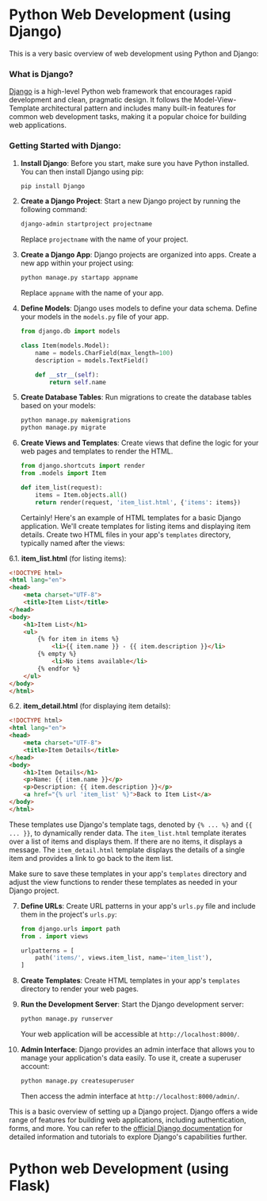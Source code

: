 # Python Web Development (using Django)

 This is a very basic overview of web development using Python and Django:

### What is Django?

[Django](https://www.djangoproject.com/) is a high-level Python web framework that encourages rapid development and clean, pragmatic design. It follows the Model-View-Template architectural pattern and includes many built-in features for common web development tasks, making it a popular choice for building web applications.

### Getting Started with Django:

1. **Install Django**:
   Before you start, make sure you have Python installed. You can then install Django using pip:

   ```bash
   pip install Django
   ```

2. **Create a Django Project**:
   Start a new Django project by running the following command:

   ```bash
   django-admin startproject projectname
   ```

   Replace `projectname` with the name of your project.

3. **Create a Django App**:
   Django projects are organized into apps. Create a new app within your project using:

   ```bash
   python manage.py startapp appname
   ```

   Replace `appname` with the name of your app.

4. **Define Models**:
   Django uses models to define your data schema. Define your models in the `models.py` file of your app.

   ```python
   from django.db import models

   class Item(models.Model):
       name = models.CharField(max_length=100)
       description = models.TextField()

       def __str__(self):
           return self.name
   ```

5. **Create Database Tables**:
   Run migrations to create the database tables based on your models:

   ```bash
   python manage.py makemigrations
   python manage.py migrate
   ```

6. **Create Views and Templates**:
   Create views that define the logic for your web pages and templates to render the HTML.

   ```python
   from django.shortcuts import render
   from .models import Item

   def item_list(request):
       items = Item.objects.all()
       return render(request, 'item_list.html', {'items': items})
   ```
   Certainly! Here's an example of HTML templates for a basic Django application. We'll create templates for listing items and displaying item details. Create two HTML files in your app's `templates` directory, typically named after the views:

6.1. **item_list.html** (for listing items):

```html
<!DOCTYPE html>
<html lang="en">
<head>
    <meta charset="UTF-8">
    <title>Item List</title>
</head>
<body>
    <h1>Item List</h1>
    <ul>
        {% for item in items %}
            <li>{{ item.name }} - {{ item.description }}</li>
        {% empty %}
            <li>No items available</li>
        {% endfor %}
    </ul>
</body>
</html>
```

6.2. **item_detail.html** (for displaying item details):

```html
<!DOCTYPE html>
<html lang="en">
<head>
    <meta charset="UTF-8">
    <title>Item Details</title>
</head>
<body>
    <h1>Item Details</h1>
    <p>Name: {{ item.name }}</p>
    <p>Description: {{ item.description }}</p>
    <a href="{% url 'item_list' %}">Back to Item List</a>
</body>
</html>
```

These templates use Django's template tags, denoted by `{% ... %}` and `{{ ... }}`, to dynamically render data. The `item_list.html` template iterates over a list of items and displays them. If there are no items, it displays a message. The `item_detail.html` template displays the details of a single item and provides a link to go back to the item list.

Make sure to save these templates in your app's `templates` directory and adjust the view functions to render these templates as needed in your Django project.

7. **Define URLs**:
   Create URL patterns in your app's `urls.py` file and include them in the project's `urls.py`:

   ```python
   from django.urls import path
   from . import views

   urlpatterns = [
       path('items/', views.item_list, name='item_list'),
   ]
   ```

8. **Create Templates**:
   Create HTML templates in your app's `templates` directory to render your web pages.

9. **Run the Development Server**:
   Start the Django development server:

   ```bash
   python manage.py runserver
   ```

   Your web application will be accessible at `http://localhost:8000/`.

10. **Admin Interface**:
    Django provides an admin interface that allows you to manage your application's data easily. To use it, create a superuser account:

    ```bash
    python manage.py createsuperuser
    ```

    Then access the admin interface at `http://localhost:8000/admin/`.

This is a basic overview of setting up a Django project. Django offers a wide range of features for building web applications, including authentication, forms, and more. You can refer to the [official Django documentation](https://docs.djangoproject.com/en/4.1/) for detailed information and tutorials to explore Django's capabilities further.
# Python web Development (using Flask)
